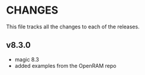 # CHANGES
This file tracks all the changes to each of the releases.

## v8.3.0
- magic 8.3 
- added examples from the OpenRAM repo 
